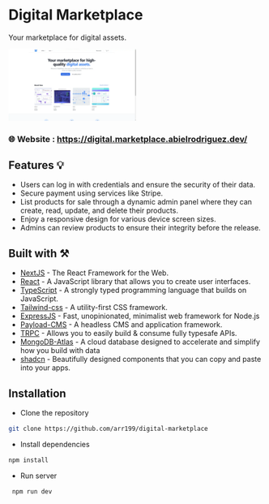 <h1> Digital Marketplace </h1>

Your marketplace for digital assets.

<img width="50%" src="./public/digital-marketplace.webp" />

### 🌐 Website : https://digital.marketplace.abielrodriguez.dev/  ###

## Features 💡

- Users can log in with credentials and ensure the security of their data.
- Secure payment using services like Stripe.
- List products for sale through a dynamic admin panel where they can create, read, update, and delete their products.
- Enjoy a responsive design for various device screen sizes.
- Admins can review products to ensure their integrity before the release.
  
## Built with ⚒️

- [NextJS](https://nextjs.org/) - The React Framework for the Web.
- [React](https://react.dev/) - A JavaScript library that allows you to create user interfaces.
- [TypeScript](https://www.typescriptlang.org/) -  A strongly typed programming language that builds on JavaScript.
- [Tailwind-css](https://tailwindcss.com/) - A utility-first CSS framework.
- [ExpressJS](https://expressjs.com/) - Fast, unopinionated, minimalist web framework for Node.js
- [Payload-CMS](https://payloadcms.com/) - A headless CMS and application framework.
- [TRPC](https://trpc.io/) - Allows you to easily build & consume fully typesafe APIs.
- [MongoDB-Atlas](https://www.mongodb.com/atlas/database) - A cloud database designed to accelerate and simplify how you build with data
- [shadcn](https://ui.shadcn.com/) -  Beautifully designed components that you can copy and paste into your apps. 




## Installation

- Clone the repository

```sh
git clone https://github.com/arr199/digital-marketplace
```

- Install dependencies

```sh
npm install
```

- Run server

```sh
 npm run dev
```
